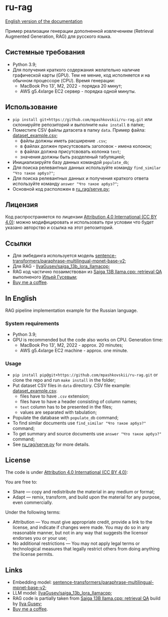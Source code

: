 # ru-rag

[English version of the documentation](#in-english)

Пример реализации генерации дополненной извлечением (Retrieval Augmented Generation, RAG) для русского языка.

## Системные требования

- Python 3.9;
- Для получения краткого содержания желательно наличие графической карты (GPU). Тем не мение, код исполняется и на обычном процессоре (CPU). Время генерации:
  - MacBook Pro 13', M2, 2022 - порядка 20 минут;
  - AWS g5.4xlarge EC2 сервер - порядка одной минуты.

## Использование

- `pip install git+https://github.com/mpashkovskii/ru-rag.git` или склонируйте репозиторий и выполните `make install` в папке;
- Поместите CSV файлы датасета в папку `data`. Пример файла: [dataset_example.csv](dataset_example.csv);
  - файлы должны иметь расширение `.csv`;
  - в файлах должен присутсвовать заголовок - имена колонок;
  - в файлах должна присутсвовать колонка `text`;
  - значения должны быть разделеный табуляцией;
- Инициализируйте базу данных командой `populate_db`;
- Для поиска релевантных данных используйте команду `find_similar "Что такое арбуз?"`;
- Для поиска релевантных данных и получения краткого ответа используйте команду `answer "Что такое арбуз?"`;
- Основной код расположен в [ru_rag/serve.py](ru_rag/serve.py);

## Лицензия

Код распространяется по лицензии [Attribution 4.0 International (CC BY 4.0)](LICENSE): можно модифицировать и использовать при условии что будет указано авторство и ссылка на этот репозиторий.

## Ссылки

- Для эмбединга используется модель [sentence-transformers/paraphrase-multilingual-mpnet-base-v2](https://huggingface.co/sentence-transformers/paraphrase-multilingual-mpnet-base-v2);
- Для RAG - [IlyaGusev/saiga_13b_lora_llamacpp](https://huggingface.co/IlyaGusev/saiga_13b_lora_llamacpp);
- RAG код частично позаимствован из [Saiga 13B llama.cpp: retrieval QA](https://huggingface.co/spaces/IlyaGusev/saiga_13b_llamacpp_retrieval_qa) выполненого [Ильей Гусевым](https://github.com/IlyaGusev);
- [Buy me a coffee](https://bmc.link/mpashkovskii).

## In English

RAG pipeline implementation example for the Russian language.

### System requirements

- Python 3.9;
- GPU is recommended but the code also works on CPU. Generation time:
  - MacBook Pro 13', M2, 2022 - approx. 20 minutes;
  - AWS g5.4xlarge EC2 machine - approx. one minute.

### Usage

- `pip install pip@git+https://github.com/mpashkovskii/ru-rag.git` or clone the repo and run `make install` in the folder;
- Put dataset CSV files in `data` directory. CSV file example: [dataset_example.csv](dataset_example.csv).
  - files have to have `.csv` extension;
  - files have to have a header consisting of column names;
  - `text` column has to be presented in the files;
  - values are separated with tabulation;
- Populate the database with `populate_db` command;
- To find similar documents use `find_similar "Что такое арбуз?"` command;
- To get summary and source documents use `answer "Что такое арбуз?"` command;
- See [ru_rag/serve.py](ru_rag/serve.py) for more details.

## License

The code is under [Attribution 4.0 International (CC BY 4.0)](LICENSE):

You are free to:

- Share — copy and redistribute the material in any medium or format;
- Adapt — remix, transform, and build upon the material for any purpose, even commercially.

Under the following terms:

- Attribution — You must give appropriate credit, provide a link to the license, and indicate if changes were made. You may do so in any reasonable manner, but not in any way that suggests the licensor endorses you or your use;
- No additional restrictions — You may not apply legal terms or technological measures that legally restrict others from doing anything the license permits.

## Links

- Embedding model: [sentence-transformers/paraphrase-multilingual-mpnet-base-v2](https://huggingface.co/sentence-transformers/paraphrase-multilingual-mpnet-base-v2);
- LLM model: [IlyaGusev/saiga_13b_lora_llamacpp](https://huggingface.co/IlyaGusev/saiga_13b_lora_llamacpp);
- RAG code is partially taken from [Saiga 13B llama.cpp: retrieval QA](https://huggingface.co/spaces/IlyaGusev/saiga_13b_llamacpp_retrieval_qa) build by [Ilya Gusev](https://github.com/IlyaGusev);
- [Buy me a coffee](https://bmc.link/mpashkovskii).

